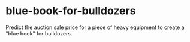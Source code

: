 # blue-book-for-bulldozers
Predict the auction sale price for a piece of heavy equipment to create a "blue book" for bulldozers.
